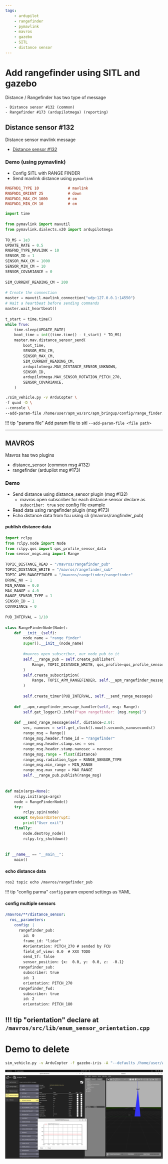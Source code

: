 ```yaml
---
tags:
    - ardupilot
    - rangefinder
    - pymavlink
    - mavros
    - gazebo
    - SITL
    - distance sensor
---
```

# Add rangefinder using SITL and gazebo 

Distance / Rangefinder has two type of message  

    - Distance sensor #132 (common)
    - Rangefinder #173 (ardupilotmega) (reporting)
  
## Distance sensor #132
Distance sensor mavlink message
- [Distance sensor #132](https://mavlink.io/en/messages/common.html#DISTANCE_SENSOR)

### Demo (using pymavlink)
- Config SITL with RANGE FINDER
- Send mavlink distance using `pymavlink`

```ini  title="params"
RNGFND1_TYPE 10             # mavlink
RNGFND1_ORIENT 25           # down
RNGFND1_MAX_CM 1000         # cm
RNGFND1_MIN_CM 10           # cm
```

```python title="script"
import time

from pymavlink import mavutil
from pymavlink.dialects.v20 import ardupilotmega

TO_MS = 1e3
UPDATE_RATE = 0.5
RNGFND_TYPE_MAVLINK = 10
SENSOR_ID = 1
SENSOR_MAX_CM = 1000
SENSOR_MIN_CM = 10
SENSOR_COVARIANCE = 0

SIM_CURRENT_READING_CM = 200

# Create the connection
master = mavutil.mavlink_connection("udp:127.0.0.1:14550")
# Wait a heartbeat before sending commands
master.wait_heartbeat()

t_start = time.time()
while True:
    time.sleep(UPDATE_RATE)
    boot_time = int((time.time() - t_start) * TO_MS)
    master.mav.distance_sensor_send(
        boot_time,
        SENSOR_MIN_CM,
        SENSOR_MAX_CM,
        SIM_CURRENT_READING_CM,
        ardupilotmega.MAV_DISTANCE_SENSOR_UNKNOWN,
        SENSOR_ID,
        ardupilotmega.MAV_SENSOR_ROTATION_PITCH_270,
        SENSOR_COVARIANCE,
    )
```



```bash title="SITL/ sim_vehicle"
./sim_vehicle.py -v ArduCopter \
-f quad -D \
--console \
--add-param-file /home/user/apm_ws/src/apm_bringup/config/range_finder.parm
```

!!! tip "params file"
    Add param file to sitl
    ```
    --add-param-file <file path>
    ```
     
---


## MAVROS
Mavros has two plugins

- distance_sensor (common msg #132)
- rangefinder (ardupilot msg #173)


### Demo
- Send distance using distance_sensor plugin (msg #132)
  - mavros open subscriber for each distance sensor declare as `subscriber: true` see [config](#config-multiple-sensors) file example
- Read data using rangefinder plugin (msg #173)
- Echo distance data from fcu using cli (/mavros/rangfinder_pub)

#### publish distance data
```python title="demo send random distance data"
import rclpy
from rclpy.node import Node
from rclpy.qos import qos_profile_sensor_data
from sensor_msgs.msg import Range

TOPIC_DISTANCE_READ = "/mavros/rangefinder_pub"
TOPIC_DISTANCE_WRITE = "/mavros/rangefinder_sub"
TOPIC_APM_RANGEFINDER = "/mavros/rangefinder/rangefinder"
DRONE_NO = 1
MIN_RANGE = 0.0
MAX_RANGE = 4.0
RANGE_SENSOR_TYPE = 1
SENSOR_ID = 1
COVARIANCE = 0

PUB_INTERVAL = 1/10

class RangeFinderNode(Node):
    def __init__(self):
        node_name = "range_finder"
        super().__init__(node_name)

        #mavros open subscriber, our node pub to it
        self.__range_pub = self.create_publisher(
            Range, TOPIC_DISTANCE_WRITE, qos_profile=qos_profile_sensor_data
        )
        self.create_subscription(
            Range, TOPIC_APM_RANGEFINDER, self.__apm_rangefinder_message_handler, qos_profile=qos_profile_sensor_data
        )

        self.create_timer(PUB_INTERVAL, self.__send_range_message)

    def __apm_rangefinder_message_handler(self, msg: Range):
        self.get_logger().info(f"apm rangefinder: {msg.range}")

    def __send_range_message(self, distance=2.0):
        sec, nanosec = self.get_clock().now().seconds_nanoseconds()
        range_msg = Range()
        range_msg.header.frame_id = "rangefinder"
        range_msg.header.stamp.sec = sec
        range_msg.header.stamp.nanosec = nanosec
        range_msg.range = float(distance)
        range_msg.radiation_type = RANGE_SENSOR_TYPE
        range_msg.min_range = MIN_RANGE
        range_msg.max_range = MAX_RANGE
        self.__range_pub.publish(range_msg)


def main(args=None):
    rclpy.init(args=args)
    node = RangeFinderNode()
    try:
        rclpy.spin(node)
    except KeyboardInterrupt:
        print("User exit")
    finally:
        node.destroy_node()
        rclpy.try_shutdown()


if __name__ == "__main__":
    main()
```

#### echo distance data
```bash
ros2 topic echo /mavros/rangefinder_pub
```

!!! tip "config parma"
    `config` param expend settings as YAML
     

#### config multiple sensors


```yaml linenums="1" hl_lines="11 12 15 16"
/mavros/**/distance_sensor:
  ros__parameters:
    config: |
      rangefinder_pub:
        id: 0
        frame_id: "lidar"
        #orientation: PITCH_270 # sended by FCU
        field_of_view: 0.0  # XXX TODO
        send_tf: false
        sensor_position: {x:  0.0, y:  0.0, z:  -0.1}
      rangefinder_sub:
        subscriber: true
        id: 1
        orientation: PITCH_270
      rangefinder_fwd:
        subscriber: true
        id: 2
        orientation: PITCH_180
```

!!! tip "orientation"
     declare at `/mavros/src/lib/enum_sensor_orientation.cpp`
---

# Demo to delete
```bash title="sitl"
sim_vehicle.py -v ArduCopter -f gazebo-iris -A "--defaults /home/user/wasp_ws/src/wasp_bringup/config/copter.parm,/home/user/wasp_ws/src/wasp_bringup/config/gazebo-iris.parm" -I0 -m "--out=127.0.0.1:14552" -m "--load-module graph"
```

![](images/gazebo_sitl_mavproxy_graph_qgc.png)
